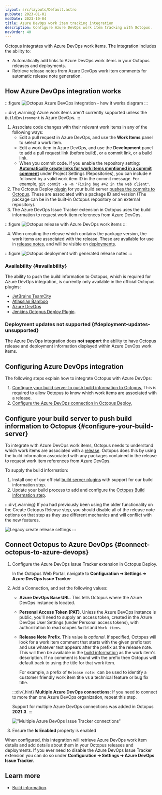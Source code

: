 ```yaml
---
layout: src/layouts/Default.astro
pubDate: 2023-01-01
modDate: 2023-10-04
title: Azure DevOps work item tracking integration
description: Configure Azure DevOps work item tracking with Octopus.
navOrder: 40
---
```


Octopus integrates with Azure DevOps work items. The integration includes the ability to:

- Automatically add links to Azure DevOps work items in your Octopus releases and deployments.
- Retrieve release notes from Azure DevOps work item comments for automatic release note generation.

## How Azure DevOps integration works

:::figure
![Octopus Azure DevOps integration - how it works diagram](/docs/releases/issue-tracking/images/octo-azure-devops-how-it-works.png)
:::

:::div{.warning}
Azure work items aren't currently supported unless the `BuildEnvironment` is Azure DevOps.
:::

1. Associate code changes with their relevant work items in any of the following ways:
    - Edit a pull request in Azure DevOps, and use the **Work Items** panel to select a work item.
    - Edit a work item in Azure DevOps, and use the **Development** panel to add a pull request link (before build), or a commit link, or a build link.
    - When you commit code. If you enable the repository setting: **[Automatically create links for work items mentioned in a commit comment](https://docs.microsoft.com/en-us/azure/devops/repos/git/repository-settings?view=azure-devops#automatically-create-links-for-work-items-mentioned-in-a-commit-comment)** under Project Settings (Repositories), you can include `#` followed by a valid work item ID in the commit message. For example, `git commit -a -m "Fixing bug #42 in the web client"`.
2. The Octopus Deploy [plugin](/docs/packaging-applications/build-servers) for your build server [pushes the commits to Octopus](/docs/packaging-applications/build-servers/build-information/#passing-build-information-to-octopus).  These are associated with a package ID and version (The package can be in the built-in Octopus repository or an external repository).
3. The Azure DevOps Issue Tracker extension in Octopus uses the build information to request work item references from Azure DevOps.

:::figure
![Octopus release with Azure DevOps work items](/docs/releases/issue-tracking/images/octo-azure-devops-release-details.png)
:::

4. When creating the release which contains the package version, the work items are associated with the release.  These are available for use in [release notes](/docs/packaging-applications/build-servers/build-information/#build-info-in-release-notes), and will be visible on [deployments](/docs/releases/deployment-notes).  

:::figure
![Octopus deployment with generated release notes](/docs/releases/issue-tracking/images/octo-azure-devops-release-notes.png)
:::

### Availability {#availability}

The ability to push the build information to Octopus, which is required for Azure DevOps integration, is currently only available in the official Octopus plugins:

 - [JetBrains TeamCity](https://plugins.jetbrains.com/plugin/9038-octopus-deploy-integration)
 - [Atlassian Bamboo](https://marketplace.atlassian.com/apps/1217235/octopus-deploy-bamboo-add-on?hosting=server&tab=overview)
 - [Azure DevOps](https://marketplace.visualstudio.com/items?itemName=octopusdeploy.octopus-deploy-build-release-tasks)
 - [Jenkins Octopus Deploy Plugin](https://plugins.jenkins.io/octopusdeploy/).

### Deployment updates not supported {#deployment-updates-unsupported}

The Azure DevOps integration does **not support** the ability to have Octopus release and deployment information displayed within Azure DevOps work items.

## Configuring Azure DevOps integration

The following steps explain how to integrate Octopus with Azure DevOps:

1. [Configure your build server to push build information to Octopus.](#configure-your-build-server) This is required to allow Octopus to know which work items are associated with a release.  
2. [Configure the Azure DevOps connection in Octopus Deploy.](#connect-octopus-to-azure-devops)

## Configure your build server to push build information to Octopus {#configure-your-build-server}

To integrate with Azure DevOps work items, Octopus needs to understand which work items are associated with a [release](/docs/releases). Octopus does this by using the build information associated with any packages contained in the release to request work item references from Azure DevOps.

To supply the build information:

1. Install one of our official [build server plugins](#availability) with support for our build information step.
2. Update your build process to add and configure the [Octopus Build Information step](/docs/packaging-applications/build-servers/build-information/#build-information-step).

:::div{.warning}
If you had previously been using the older functionality on the Create Octopus Release step, you should disable all of the release note options on that step as they use different mechanics and will conflict with the new features.

![Legacy create release settings](/docs/releases/issue-tracking/images/octo-azure-devops-create-release-notes-fields.png)
:::

## Connect Octopus to Azure DevOps {#connect-octopus-to-azure-devops}

1. Configure the Azure DevOps Issue Tracker extension in Octopus Deploy.

    In the Octopus Web Portal, navigate to **Configuration ➜ Settings ➜ Azure DevOps Issue Tracker**

1. Add a Connection, and set the following values:

    - **Azure DevOps Base URL**. This tells Octopus where the Azure DevOps instance is located.
    - **Personal Access Token (PAT)**. Unless the Azure DevOps instance is public, you'll need to supply an access token, created in the Azure DevOps User Settings (under Personal access tokens), with authorization to read scopes `Build` and `Work items`.
    -  **Release Note Prefix**. This value is *optional*. If specified, Octopus will look for a work item comment that starts with the given prefix text and use whatever text appears after the prefix as the release note. This will then be available in the [build information](/docs/packaging-applications/build-servers/build-information) as the work item's description. If no comment is found with the prefix then Octopus will default back to using the title for that work item. 
    
        For example, a prefix of `Release note:` can be used to identify a customer friendly work item title vs a technical feature or bug fix title.

    :::div{.hint}
    **Multiple Azure DevOps connections:**
    If you need to connect to more than one Azure DevOps organization, repeat this step.
    
    Support for multiple Azure DevOps connections was added in Octopus **2021.3**.
    :::

    !["Multiple Azure DevOps Issue Tracker connections"](/docs/releases/issue-tracking/images/octopus-azure-devops-tracker-multiple-connections.png)

1. Ensure the **Is Enabled** property is enabled

When configured, this integration will retrieve Azure DevOps work item details and add details about them in your Octopus releases and deployments. If you ever need to disable the Azure DevOps Issue Tracker extension you can do so under **Configuration ➜ Settings ➜ Azure DevOps Issue Tracker**.

## Learn more

 - [Build information](/docs/packaging-applications/build-servers/build-information).

